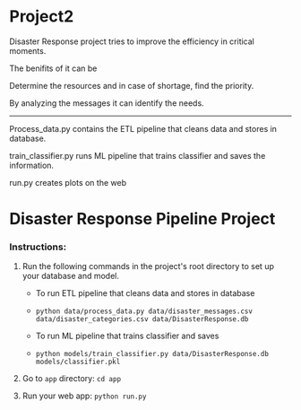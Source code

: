 # Project2
Disaster Response project tries to improve the efficiency in critical moments. 

The benifits of it can be

Determine the resources and in case of shortage, find the priority.

By analyzing the messages it can identify the needs.


************************************************************************************

Process_data.py contains the ETL pipeline that cleans data and stores in database.

train_classifier.py runs ML pipeline that trains classifier and saves the information.

run.py creates plots on the web

# Disaster Response Pipeline Project

### Instructions:

1. Run the following commands in the project's root directory to set up your database and model.

    - To run ETL pipeline that cleans data and stores in database
    - 
        `python data/process_data.py data/disaster_messages.csv data/disaster_categories.csv data/DisasterResponse.db`
      
    - To run ML pipeline that trains classifier and saves
    - 
        `python models/train_classifier.py data/DisasterResponse.db models/classifier.pkl`

2. Go to `app` directory: `cd app`

3. Run your web app: `python run.py`

